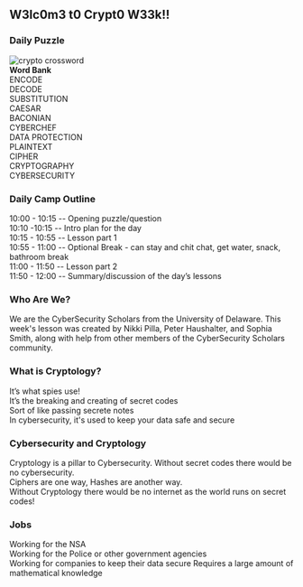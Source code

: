 ## W3lc0m3 t0 Crypt0 W33k!!

### Daily Puzzle

![crypto crossword](/assets/images/crypto_crossword.png)  
**Word Bank**  
ENCODE  
DECODE  
SUBSTITUTION  
CAESAR  
BACONIAN  
CYBERCHEF  
DATA PROTECTION  
PLAINTEXT  
CIPHER  
CRYPTOGRAPHY  
CYBERSECURITY

### Daily Camp Outline

10:00 - 10:15 -- Opening puzzle/question  
10:10 -10:15 -- Intro plan for the day  
10:15 - 10:55 -- Lesson part 1  
10:55 - 11:00 -- Optional Break - can stay and chit chat, get water, snack, bathroom break  
11:00 - 11:50 -- Lesson part 2  
11:50 - 12:00 -- Summary/discussion of the day’s lessons

### Who Are We?

We are the CyberSecurity Scholars from the University of Delaware. 
This week's lesson was created by Nikki Pilla, Peter Haushalter, and Sophia Smith, 
along with help from other members of the CyberSecurity Scholars community.

### What is Cryptology?

It’s what spies use!  
It’s the breaking and creating of secret codes  
Sort of like passing secrete notes  
In cybersecurity, it's used to keep your data safe and secure

### Cybersecurity and Cryptology

Cryptology is a pillar to Cybersecurity. Without secret codes there would be no cybersecurity.  
Ciphers are one way, Hashes are another way.  
Without Cryptology there would be no internet as the world runs on secret codes!  

### Jobs 

Working for the NSA  
Working for the Police or other government agencies  
Working for companies to keep their data secure
Requires a large amount of mathematical knowledge 
